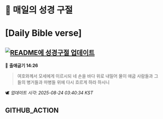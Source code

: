 # 🙏 매일의 성경 구절
# [Daily Bible verse]
## [![README에 성경구절 업데이트](https://github.com/DONGSUKA/first_test/actions/workflows/update-readme-bible.yml/badge.svg)](https://github.com/DONGSUKA/first_test/actions/workflows/update-readme-bible.yml)
<!-- START_BIBLE_VERSE -->
📖 **출애굽기 14:26**
> 여호와께서 모세에게 이르시되 네 손을 바다 위로 내밀어 물이 애굽 사람들과 그들의 병거들과 마병들 위에 다시 흐르게 하라 하시니

🕊️ _업데이트 시각: 2025-08-24 03:40:34 KST_
  <!-- END_BIBLE_VERSE -->
## GITHUB_ACTION
